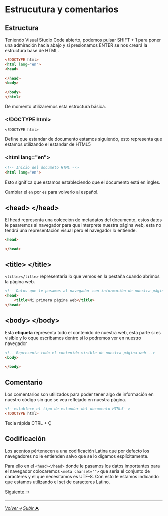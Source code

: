 # Estrucutura y comentarios

## Estructura

Teniendo Visual Studio Code abierto, podemos pulsar SHIFT + 1 para poner una admiración hacia abajo y si presionamos ENTER se nos creará la estructura base de HTML.

~~~html
<!DOCTYPE html>
<html lang="en">
<head>
    
</head>
<body>
    
</body>
</html>
~~~

De momento utilizaremos esta estructura básica.

### \<!DOCTYPE html>

    <!DOCTYPE html>

Define que estandar de documento estamos siguiendo, esto representa que estamos utilizando el estandar de HTML5

### \<html lang="en">
~~~html
<!-- Inicio del documeto HTML -->
<html lang="en">
~~~
Esto significa que estamos estableciendo que el documento está en ingles.

Cambiar el `en` por `es` para volverlo al español.

## \<head> \</head>
El head representa una colección de metadatos del documento, estos datos le pasaremos al navegador para que interprete nuestra página web, esta no tendrá una representación visual pero el navegador lo entiende.

~~~html
<head>
    
</head>
~~~

## \<title> \</title>

`<title></title>` representaría lo que vemos en la pestaña cuando abrimos la página web.

~~~html
<!-- Datos que le pasamos al navegador con información de nuestra página web. -->
<head>
    <title>Mi primera página web</title>    
</head>
~~~

## \<body> \</body>

Esta **etiqueta** representa todo el contenido de nuestra web, esta parte si es visible y lo oque escribamos dentro si lo podremos ver en nuestro navegador

~~~html
<!-- Representa todo el contenido visible de nuestra página web -->
<body>
    
</body>
~~~

## Comentario

Los comentarios son utilizados para poder tener algo de información en nuestro código sin que se vea reflejado en nuestra página.

~~~html
<!--establece el tipo de estandar del documento HTML5-->
<!DOCTYPE html>
~~~

Tecla rápida CTRL + Ç

## Codificación

Los acentos pértenecen a una codificación Latina que por defecto los navegadores no le entienden salvo que se lo digamos esplícitamente.

Para ello en el `<head></head>` donde le pasamos los datos importantes para el navegador colocaremos `<meta charset="">` que sería el conjunto de caracteres y el que necesitamos es UTF-8. Con esto le estamos indicando que estamos utilizando el set de caracteres Latino.

[Siguiente **&#129042;**](/markdown/003_T%C3%ADtulos_P%C3%A1rrafos.md "Resumen")

---
[*Volver* **&ldca;**](/markdown/README.md "Ir a Readme") [*Subir* **&#11165;**](# "Ir al título")